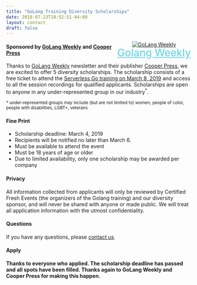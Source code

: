 ```yaml
---
title: "GoLang Training Diversity Scholarships"
date: 2018-07-23T18:52:51-04:00
layout: contact
draft: false
---
```


<div style="float:right;text-align:center;"><a href="https://golangweekly.com/"><img src="/images/banners/golang-weekly.png" alt="GoLang Weekly"></a><br><a href="https://golangweekly.com/" style="font-size: 2em;font-weight: 500;color: #6cd7e5;line-height: 1.0em;">Golang Weekly</a></div>

#### Sponsored by [GoLang Weekly](https://golangweekly.com/) and [Cooper Press](https://cooperpress.com/)

Thanks to [GoLang Weekly](https://golangweekly.com/) newsletter and their publisher [Cooper Press](https://cooperpress.com/), we are excited to offer 5 diversity scholarships. The scholarship consists of a free ticket to attend the [Serverless Go training on March 8, 2019](https://certifiedfreshevents.com/events/serverless-go/) and access to all the session recordings for qualified applicants. Scholarships are open to anyone in any under-represented group in our industry<sup>*</sup>.

<small>* under-represented groups may include (but are not limited to) women, people of color, people with disabilities, LGBT+, veterans</small>

#### Fine Print

* Scholarship deadline: March 4, 2019
* Recipients will be notified no later than March 6.
* Must be available to attend the event
* Must be 18 years of age or older
* Due to limited availability, only one scholarship may be awarded per company

#### Privacy

All information collected from applicants will only be reviewed by Certified Fresh Events (the organizers of the Golang training) and our diversity sponsor, and will never be shared with anyone or made public. We will treat all application information with the utmost confidentiality.

#### Questions

If you have any questions, please [contact us](/contact/).

#### Apply

**Thanks to everyone who applied. The scholarship deadline has passed and all spots have been filled. Thanks again to GoLang Weekly and Cooper Press for making this happen.**

